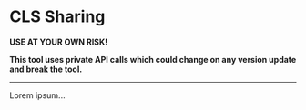 # CLS Sharing

**USE AT YOUR OWN RISK!**

**This tool uses private API calls which could change on any version update and break the tool.**

---

Lorem ipsum...
